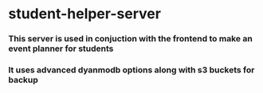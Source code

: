 # student-helper-server

### This server is used in conjuction with the frontend to make an event planner for students
### It uses advanced dyanmodb options along with s3 buckets for backup